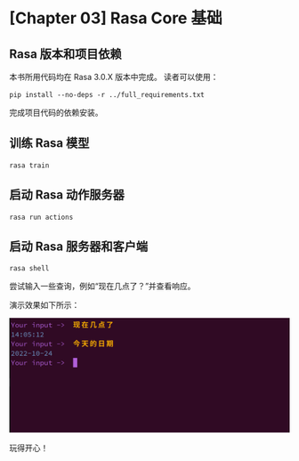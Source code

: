 # [Chapter 03] Rasa Core 基础

## Rasa 版本和项目依赖

本书所用代码均在 Rasa 3.0.X 版本中完成。
读者可以使用：

```shell
pip install --no-deps -r ../full_requirements.txt
```

完成项目代码的依赖安装。

## 训练 Rasa 模型

```shell
rasa train
```

## 启动 Rasa 动作服务器

```shell
rasa run actions
```

## 启动 Rasa 服务器和客户端

```shell
rasa shell
```

尝试输入一些查询，例如“现在几点了？”并查看响应。

演示效果如下所示：

![](media/demo.png)

玩得开心！
